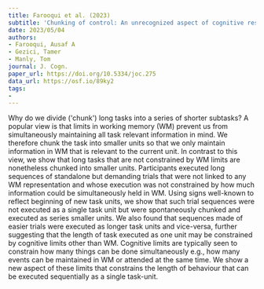 ```yaml
---
title: Farooqui et al. (2023)
subtitle: 'Chunking of control: An unrecognized aspect of cognitive resource limits'
date: 2023/05/04
authors:
- Farooqui, Ausaf A
- Gezici, Tamer
- Manly, Tom
journal: J. Cogn.
paper_url: https://doi.org/10.5334/joc.275
data_url: https://osf.io/89ky2
tags:
- 
---
```


Why do we divide ('chunk') long tasks into a series of shorter subtasks? A popular view is that limits in working memory (WM) prevent us from simultaneously maintaining all task relevant information in mind. We therefore chunk the task into smaller units so that we only maintain information in WM that is relevant to the current unit. In contrast to this view, we show that long tasks that are not constrained by WM limits are nonetheless chunked into smaller units. Participants executed long sequences of standalone but demanding trials that were not linked to any WM representation and whose execution was not constrained by how much information could be simultaneously held in WM. Using signs well-known to reflect beginning of new task units, we show that such trial sequences were not executed as a single task unit but were spontaneously chunked and executed as series smaller units. We also found that sequences made of easier trials were executed as longer task units and vice-versa, further suggesting that the length of task executed as one unit may be constrained by cognitive limits other than WM. Cognitive limits are typically seen to constrain how many things can be done simultaneously e.g., how many events can be maintained in WM or attended at the same time. We show a new aspect of these limits that constrains the length of behaviour that can be executed sequentially as a single task-unit.
